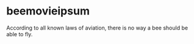 # beemovieipsum
According to all known laws of aviation, there is no way a bee should be able to fly.
